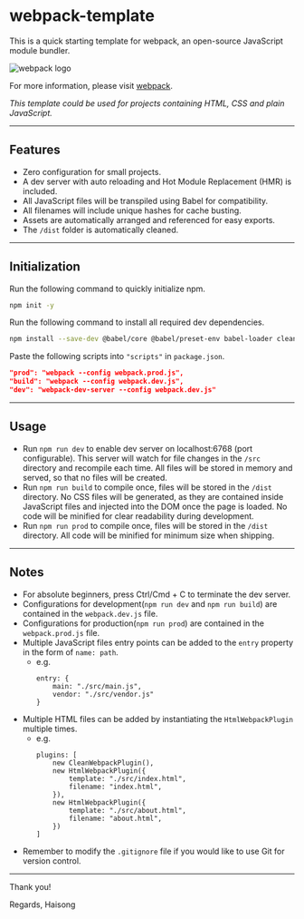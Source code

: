 # webpack-template

This is a quick starting template for webpack, an open-source JavaScript module bundler.

![webpack logo](https://raw.githubusercontent.com/webpack/media/master/logo/logo-on-white-bg.png "webpack logo")

For more information, please visit [webpack](https://webpack.js.org/ "webpack").

_This template could be used for projects containing HTML, CSS and plain JavaScript._

---

## Features

- Zero configuration for small projects.
- A dev server with auto reloading and Hot Module Replacement (HMR) is included.
- All JavaScript files will be transpiled using Babel for compatibility.
- All filenames will include unique hashes for cache busting.
- Assets are automatically arranged and referenced for easy exports.
- The `/dist` folder is automatically cleaned.

---

## Initialization

Run the following command to quickly initialize npm.

```bash
npm init -y
```

Run the following command to install all required dev dependencies.

```bash
npm install --save-dev @babel/core @babel/preset-env babel-loader clean-webpack-plugin css-loader css-minimizer-webpack-plugin html-loader html-webpack-plugin mini-css-extract-plugin style-loader webpack webpack-cli webpack-dev-server
```

Paste the following scripts into `"scripts"` in `package.json`.

```json
"prod": "webpack --config webpack.prod.js",
"build": "webpack --config webpack.dev.js",
"dev": "webpack-dev-server --config webpack.dev.js"
```

---

## Usage

- Run `npm run dev` to enable dev server on localhost:6768 (port configurable). This server will watch for file changes in the `/src` directory and recompile each time. All files will be stored in memory and served, so that no files will be created.
- Run `npm run build` to compile once, files will be stored in the `/dist` directory. No CSS files will be generated, as they are contained inside JavaScript files and injected into the DOM once the page is loaded. No code will be minified for clear readability during development.
- Run `npm run prod` to compile once, files will be stored in the `/dist` directory. All code will be minified for minimum size when shipping.

---

## Notes

- For absolute beginners, press Ctrl/Cmd + C to terminate the dev server.
- Configurations for development(`npm run dev` and `npm run build`) are contained in the `webpack.dev.js` file.
- Configurations for production(`npm run prod`) are contained in the `webpack.prod.js` file.
- Multiple JavaScript files entry points can be added to the `entry` property in the form of `name: path`.
  - e.g.
    ```
    entry: {
        main: "./src/main.js",
        vendor: "./src/vendor.js"
    }
    ```
- Multiple HTML files can be added by instantiating the `HtmlWebpackPlugin` multiple times.
  - e.g.
    ```
    plugins: [
        new CleanWebpackPlugin(),
        new HtmlWebpackPlugin({
            template: "./src/index.html",
            filename: "index.html",
        }),
        new HtmlWebpackPlugin({
            template: "./src/about.html",
            filename: "about.html",
        })
    ]
    ```
- Remember to modify the `.gitignore` file if you would like to use Git for version control.

---

Thank you!

Regards,
Haisong
